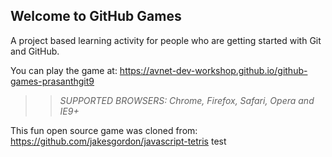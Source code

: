## Welcome to GitHub Games

A project based learning activity for people who are getting started with Git and GitHub.

You can play the game at: https://avnet-dev-workshop.github.io/github-games-prasanthgit9 

>> _*SUPPORTED BROWSERS*: Chrome, Firefox, Safari, Opera and IE9+_

This fun open source game was cloned from: https://github.com/jakesgordon/javascript-tetris
test 
